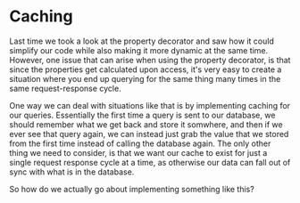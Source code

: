 # Caching
Last time we took a look at the property decorator and saw how it could simplify our code while also making it more dynamic at the same time. However, one issue that can arise when using the property decorator, is that since the properties get calculated upon access, it's very easy to create a situation where you end up querying for the same thing many times in the same request-response cycle.

One way we can deal with situations like that is by implementing caching for our queries. Essentially the first time a query is sent to our database, we should remember what we get back and store it somwhere, and then if we ever see that query again, we can instead just grab the value that we stored from the first time instead of calling the database again. The only other thing we need to consider, is that we want our cache to exist for just a single request response cycle at a time, as otherwise our data can fall out of sync with what is in the database.

So how do we actually go about implementing something like this?